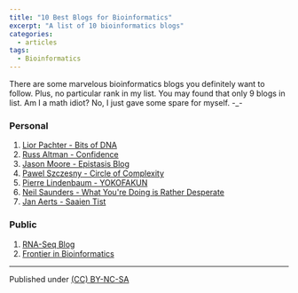 ```yaml
---
title: "10 Best Blogs for Bioinformatics"
excerpt: "A list of 10 bioinformatics blogs"
categories:
  - articles
tags:
  - Bioinformatics
---
```


There are some marvelous bioinformatics blogs you definitely want to follow. Plus, no particular rank in my list. You may found that only 9 blogs in list. Am I a math idiot? No, I just gave some spare for myself. -_-

### Personal
1. [Lior Pachter - Bits of DNA](https://liorpachter.wordpress.com/)
2. [Russ Altman - Confidence](https://rbaltman.wordpress.com/)
3. [Jason Moore - Epistasis Blog](http://www.epistasisblog.org/)
4. [Pawel Szczesny - Circle of Complexity](http://www.pawelszczesny.org/)
5. [Pierre Lindenbaum - YOKOFAKUN](http://plindenbaum.blogspot.jp/)
6. [Neil Saunders - What You're Doing is Rather Desperate](https://nsaunders.wordpress.com/)
7. [Jan Aerts - Saaien Tist](http://saaientist.blogspot.jp/)

### Public
1. [RNA-Seq Blog](http://www.rna-seqblog.com/)
2. [Frontier in Bioinformatics](http://www.homolog.us/blogs/)



---
Published under <a rel="license" href="http://creativecommons.org/licenses/by-nc-sa/3.0/">(CC) BY-NC-SA </a>
